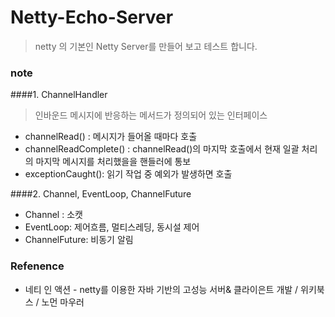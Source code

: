 # Netty-Echo-Server
> netty 의 기본인 Netty Server를 만들어 보고 테스트 합니다.

### note

####1. ChannelHandler
> 인바운드 메시지에 반응하는 메서드가 정의되어 있는 인터페이스
* channelRead() : 메시지가 들어올 때마다 호출
* channelReadComplete() : channelRead()의 마지막 호출에서 현재 일괄 처리의 마지막 메시지를 처리했을을 핸들러에 통보
* exceptionCaught(): 읽기 작업 중 예외가 발생하면 호출

####2. Channel, EventLoop, ChannelFuture
* Channel : 소캣
* EventLoop: 제어흐름, 멀티스레딩, 동시설 제어
* ChannelFuture: 비동기 알림



### Refenence
* 네티  인 액션 - netty를 이용한 자바 기반의 고성능 서버& 클라이은트 개발 / 위키북스 / 노먼 마우러
